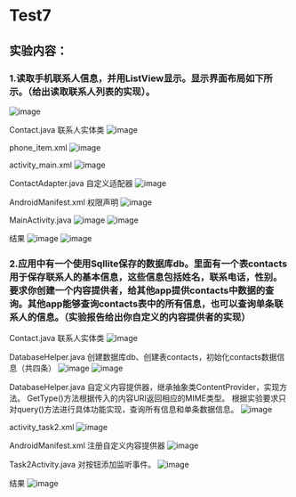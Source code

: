 # Test7

## 实验内容：
### 1.读取手机联系人信息，并用ListView显示。显示界面布局如下所示。（给出读取联系人列表的实现）。
![image](https://user-images.githubusercontent.com/73776665/174310600-7cbe3800-02fa-4941-b3f2-83c7d6411d18.png)

Contact.java
联系人实体类
![image](https://user-images.githubusercontent.com/73776665/174310623-2ce2fb67-1fc0-4536-b4c5-537bd72c932c.png)



phone_item.xml
![image](https://user-images.githubusercontent.com/73776665/174310645-884a00f3-c49e-4b35-8c6f-4c648c7fa0c8.png)



activity_main.xml
![image](https://user-images.githubusercontent.com/73776665/174310653-0eabff33-5046-423b-878d-6ae39d94dfa3.png)


ContactAdapter.java
自定义适配器
![image](https://user-images.githubusercontent.com/73776665/174310674-6cb88b86-abfa-4064-8c73-c5c3dcfdc45e.png)


AndroidManifest.xml
权限声明
![image](https://user-images.githubusercontent.com/73776665/174310685-ce08a806-6b29-4cb1-a183-f7ac6ce40e76.png)


MainActivity.java
![image](https://user-images.githubusercontent.com/73776665/174310703-05bad74a-983e-41d1-ba96-7e199e4fb28c.png)
![image](https://user-images.githubusercontent.com/73776665/174310711-72871bfa-896e-4454-8932-1288fb15f3ae.png)

结果
![image](https://user-images.githubusercontent.com/73776665/174310750-25078ebb-2477-4161-bf50-ca5ee01d4127.png)
![image](https://user-images.githubusercontent.com/73776665/174310762-dbcfdaa3-a211-48d5-b7b6-7f065c1afabf.png)



### 2.应用中有一个使用Sqllite保存的数据库db。里面有一个表contacts用于保存联系人的基本信息，这些信息包括姓名，联系电话，性别。要求你创建一个内容提供者，给其他app提供contacts中数据的查询。其他app能够查询contacts表中的所有信息，也可以查询单条联系人的信息。（实验报告给出你自定义的内容提供者的实现）

Contact.java
联系人实体类
![image](https://user-images.githubusercontent.com/73776665/174310823-9fef846d-3e33-416f-bda6-0e43fb7f996b.png)

DatabaseHelper.java
创建数据库db、创建表contacts，初始化contacts数据信息（共四条）
![image](https://user-images.githubusercontent.com/73776665/174310839-1b4e6a08-1b9c-4ecc-ae93-687e1b26f79a.png)
![image](https://user-images.githubusercontent.com/73776665/174310851-ee349dd5-c67c-4122-abd3-324d0d52b52b.png)

DatabaseHelper.java
自定义内容提供器，继承抽象类ContentProvider，实现方法。
GetType()方法根据传入的内容URI返回相应的MIME类型。
根据实验要求只对query()方法进行具体功能实现，查询所有信息和单条数据信息。
![image](https://user-images.githubusercontent.com/73776665/174310891-4ed9b83d-9f25-40b9-b942-6a5fe5308309.png)

activity_task2.xml
![image](https://user-images.githubusercontent.com/73776665/174310904-551ec217-f5e4-4e26-ad8e-06cd603eff69.png)

AndroidManifest.xml
注册自定义内容提供器
![image](https://user-images.githubusercontent.com/73776665/174310920-e44819e9-8605-4355-8f8f-56690cd4c8f5.png)

Task2Activity.java
对按钮添加监听事件。
![image](https://user-images.githubusercontent.com/73776665/174310950-f20e5370-01f1-4f64-b9d1-ddfdf1ce66d7.png)

结果
![image](https://user-images.githubusercontent.com/73776665/174310994-2a5c060b-a1c8-4e64-baa8-be078571b050.png)






